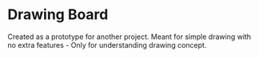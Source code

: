 # Drawing Board
 Created as a prototype for another project. Meant for simple drawing with no extra features - Only for understanding drawing concept.

